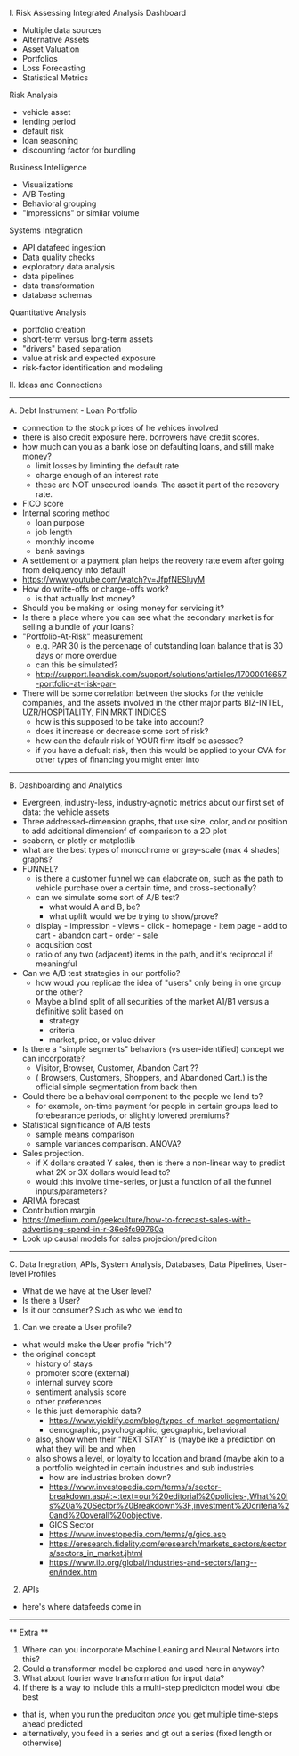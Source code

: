 I. Risk Assessing Integrated Analysis Dashboard

- Multiple data sources
- Alternative Assets
- Asset Valuation
- Portfolios
- Loss Forecasting
- Statistical Metrics

Risk Analysis

- vehicle asset
- lending period
- default risk
- loan seasoning
- discounting factor for bundling

Business Intelligence

- Visualizations
- A/B Testing
- Behavioral grouping
- "Impressions" or similar volume

Systems Integration

- API datafeed ingestion
- Data quality checks
- exploratory data analysis
- data pipelines
- data transformation
- database schemas

Quantitative Analysis

- portfolio creation
- short-term versus long-term assets
- "drivers" based separation
- value at risk and expected exposure
- risk-factor identification and modeling

II. Ideas and Connections

<hr>

A. Debt Instrument - Loan Portfolio
- connection to the stock prices of he vehices involved
- there is also credit exposure here. borrowers have credit scores.
- how much can you as a bank lose on defaulting loans, and still make money?
  - limit losses by liminting the default rate
  - charge enough of an interest rate
  - these are NOT unsecured loands. The asset it part of the recovery rate.
- FICO score
- Internal scoring method
   - loan purpose
   - job length
   - monthly income
   - bank savings
- A settlement or a payment plan helps the reovery rate evem after going from deliquency into default
- https://www.youtube.com/watch?v=JfpfNESluyM
- How do write-offs or charge-offs work?
  - is that actually lost money?
- Should you be making or losing money for servicing it?
- Is there a place where you can see what the secondary market is for selling a bundle of your loans?
- "Portfolio-At-Risk" measurement
  - e.g. PAR 30 is the percenage of outstanding loan balance that is 30 days or more overdue
  - can this be simulated?
  - http://support.loandisk.com/support/solutions/articles/17000016657-portfolio-at-risk-par-
- There will be some correlation between the stocks for the vehicle companies, and the assets involved in the other major parts BIZ-INTEL, UZR/HOSPITALITY, FIN MRKT INDICES
  - how is this supposed to be take into account?
  - does it increase or decrease some sort of risk?
  - how can the defaulr risk of YOUR firm itself be asessed?
  - if you have a defualt risk, then this would be applied to your CVA for other types of financing you might enter into 

<hr>

B. Dashboarding and Analytics
- Evergreen, industry-less, industry-agnotic metrics about our first set of data: the vehicle assets
- Three addressed-dimension graphs, that use size, color, and or position to add additional dimensionf of comparison to a 2D plot
- seaborn, or plotly or matplotlib
- what are the best types of monochrome or grey-scale (max 4 shades) graphs?
- FUNNEL?
  - is there a customer funnel we can elaborate on, such as the path to vehicle purchase over a certain time, and cross-sectionally?
  - can we simulate some sort of A/B test?
    - what would A and B, be?
    - what uplift would we be trying to show/prove?
  - display - impression - views - click - homepage - item page - add to cart - abandon cart - order - sale
  - acqusition cost
  - ratio of any two (adjacent) items in the path, and it's reciprocal if meaningful
- Can we A/B test strategies in our portfolio?
  - how woud you replicae the idea of "users" only being in one group or the other?
  - Maybe a blind split of all securities of the market A1/B1 versus a definitive split based on
    - strategy
    - criteria
    - market, price, or value driver
- Is there a "simple segments" behaviors (vs user-identified) concept we can incorporate?
  - Visitor, Browser, Customer, Abandon Cart ??
  - ( Browsers, Customers, Shoppers, and Abandoned Cart.) is the official simple segmentation from back then.
- Could there be a behavioral component to the people we lend to?
  - for example, on-time payment for people in certain groups lead to forebearance periods, or slightly lowered premiums?
- Statistical significance of A/B tests
  - sample means comparison
  - sample variances comparison. ANOVA?
- Sales projection.
  - if X dollars created Y sales, then is there a non-linear way to predict what 2X or 3X dollars would lead to?
  - would this involve time-series, or just a function of all the funnel inputs/parameters?
- ARIMA forecast
- Contribution margin
- https://medium.com/geekculture/how-to-forecast-sales-with-advertising-spend-in-r-36e6fc99760a
- Look up causal models for sales projecion/prediciton

<hr>

C. Data Inegration, APIs, System Analysis, Databases, Data Pipelines, User-level Profiles
- What de we have at the User level?
- Is there a User? 
- Is it our consumer? Such as who we lend to
1. Can we create a User profile?
  - what would make the User profie "rich"?
  - the original concept
    - history of stays
    - promoter score (external)
    - internal survey score
    - sentiment analysis score
    - other preferences
    - Is this just demoraphic data?
      - https://www.yieldify.com/blog/types-of-market-segmentation/
      - demographic, psychographic, geographic, behavioral
    - also, show when their "NEXT STAY" is (maybe ike a prediction on what they will be and when
    - also shows a level, or loyalty to location and brand (maybe akin to a a portfolio weighted in certain industries and sub industries
      - how are industries broken down?
      - https://www.investopedia.com/terms/s/sector-breakdown.asp#:~:text=our%20editorial%20policies-,What%20Is%20a%20Sector%20Breakdown%3F,investment%20criteria%20and%20overall%20objective.
      - GICS Sector
      - https://www.investopedia.com/terms/g/gics.asp
      - https://eresearch.fidelity.com/eresearch/markets_sectors/sectors/sectors_in_market.jhtml
      - https://www.ilo.org/global/industries-and-sectors/lang--en/index.htm
2. APIs
- here's where datafeeds come in


<hr>

** Extra **
1. Where can you incorporate Machine Leaning and Neural Networs into this?
1. Could a transformer model be explored and used here in anyway?
1. What about fourier wave transformation for input data?
1. If there is a way to include this a multi-step prediciton model woul dbe best
- that is, when you run the preduciton _once_ you get multiple time-steps ahead predicted
- alternatively, you feed in a series and gt out a series (fixed length or otherwise)
